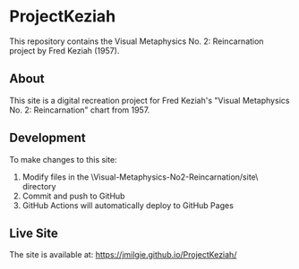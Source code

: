 ﻿# ProjectKeziah

This repository contains the Visual Metaphysics No. 2: Reincarnation project by Fred Keziah (1957).

## About

This site is a digital recreation project for Fred Keziah's "Visual Metaphysics No. 2: Reincarnation" chart from 1957.

## Development

To make changes to this site:

1. Modify files in the \Visual-Metaphysics-No2-Reincarnation/site\ directory
2. Commit and push to GitHub
3. GitHub Actions will automatically deploy to GitHub Pages

## Live Site

The site is available at: https://jmilgie.github.io/ProjectKeziah/
